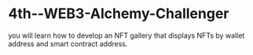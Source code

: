 # 4th--WEB3-Alchemy-Challenger
you will learn how to develop an NFT gallery that displays NFTs by wallet address and smart contract address.
